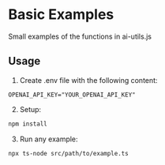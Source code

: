 # Basic Examples

Small examples of the functions in ai-utils.js

## Usage

1. Create .env file with the following content:

```
OPENAI_API_KEY="YOUR_OPENAI_API_KEY"
```

2. Setup:

```sh
npm install
```

3. Run any example:

```sh
npx ts-node src/path/to/example.ts
```
